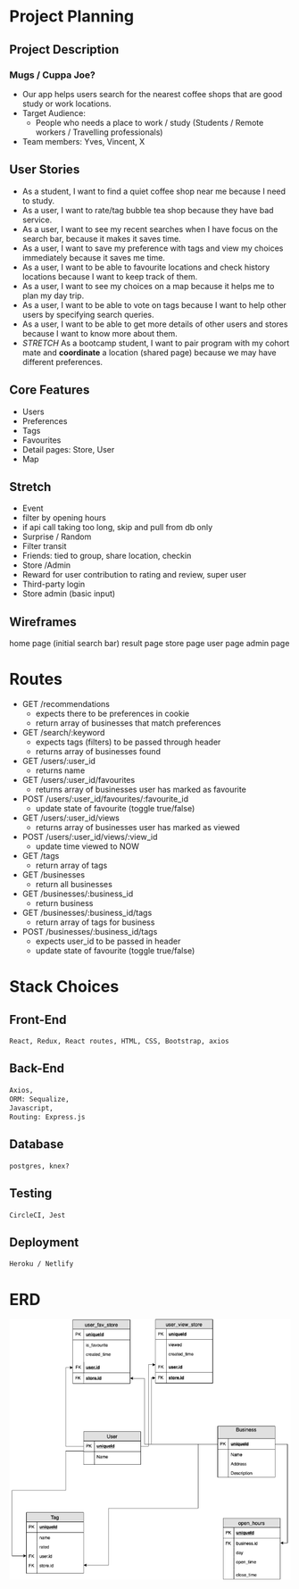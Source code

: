 # Project Planning

## Project Description 
### Mugs / Cuppa Joe?
- Our app helps users search for the nearest coffee shops that are good study or work locations.
- Target Audience:
  - People who needs a place to work / study
    (Students / Remote workers / Travelling professionals)
- Team members: Yves, Vincent, X

## User Stories
- As a student, I want to find a quiet coffee shop near me because I need to study. 
- As a user, I want to rate/tag bubble tea shop because they have bad service. 
- As a user, I want to see my recent searches when I have focus on the search bar, because it makes it saves time.
- As a user, I want to save my preference with tags and view my choices immediately because it saves me time. 
- As a user, I want to be able to favourite locations and check history locations because I want to keep track of them.
- As a user, I want to see my choices on a map because it helps me to plan my day trip.
- As a user, I want to be able to vote on tags because I want to help other users by specifying search queries.
- As a user, I want to be able to get more details of other users and stores because I want to know more about them. 
- *STRETCH* As a bootcamp student, I want to pair program with my cohort mate and **coordinate** a location (shared page) because we may  have different preferences. 


## Core Features
- Users 
- Preferences
- Tags
- Favourites
- Detail pages: Store, User
- Map

## Stretch
- Event
- filter by opening hours
- if api call taking too long, skip and pull from db only
- Surprise / Random 
- Filter transit
- Friends: tied to group, share location, checkin
- Store /Admin
- Reward for user contribution to rating and review, super user
- Third-party login
- Store admin (basic input)

## Wireframes
home page (initial search bar)
result page 
store page
user page
admin page

# Routes
- GET /recommendations
  - expects there to be preferences in cookie
  - return array of businesses that match preferences
- GET /search/:keyword
  - expects tags (filters) to be passed through header
  - returns array of businesses found
- GET /users/:user_id
  - returns name
- GET /users/:user_id/favourites
  - returns array of businesses user has marked as favourite
- POST /users/:user_id/favourites/:favourite_id
  - update state of favourite (toggle true/false)
- GET /users/:user_id/views
  - returns array of businesses user has marked as viewed
- POST /users/:user_id/views/:view_id
  - update time viewed to NOW
- GET /tags
  - return array of tags
- GET /businesses
  - return all businesses
- GET /businesses/:business_id
  - return business
- GET /businesses/:business_id/tags
  - return array of tags for business
- POST /businesses/:business_id/tags
  - expects user_id to be passed in header
  - update state of favourite (toggle true/false)

# Stack Choices

## Front-End
    React, Redux, React routes, HTML, CSS, Bootstrap, axios

## Back-End
    Axios, 
    ORM: Sequalize, 
    Javascript,
    Routing: Express.js

## Database
    postgres, knex?

## Testing
    CircleCI, Jest

## Deployment 
    Heroku / Netlify

# ERD
![Entity Relations](./erds.png "Entity Relations")
